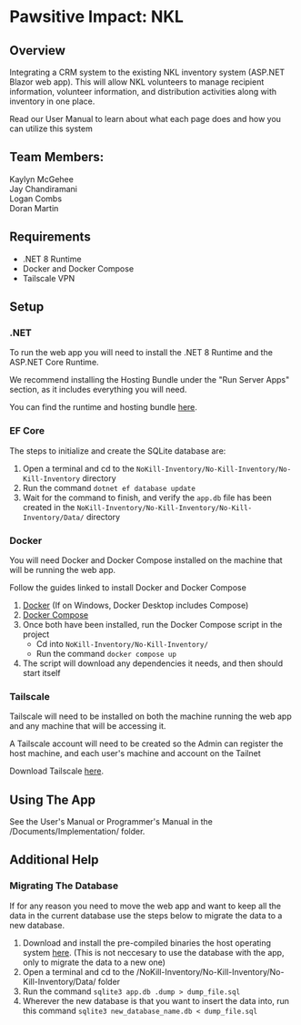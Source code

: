 # Pawsitive Impact: NKL

## Overview

Integrating a CRM system to the existing NKL inventory system (ASP.NET Blazor web app). This will allow NKL volunteers to manage recipient information, volunteer information, and distribution activities along with inventory in one place.

Read our User Manual to learn about what each page does and how you can utilize this system

## Team Members:
Kaylyn McGehee<br>
Jay Chandiramani<br>
Logan Combs<br>
Doran Martin

## Requirements

- .NET 8 Runtime
- Docker and Docker Compose
- Tailscale VPN

## Setup

### .NET

To run the web app you will need to install the .NET 8 Runtime and the ASP.NET Core Runtime.

We recommend installing the Hosting Bundle under the "Run Server Apps" section, as it includes everything you will need.

You can find the runtime and hosting bundle [here](https://dotnet.microsoft.com/en-us/download/dotnet/8.0/runtime?cid=getdotnetcore&os=windows&arch=x64).

### EF Core

The steps to initialize and create the SQLite database are:
1. Open a terminal and cd to the `NoKill-Inventory/No-Kill-Inventory/No-Kill-Inventory` directory
2. Run the command `dotnet ef database update`
3. Wait for the command to finish, and verify the `app.db` file has been created in the `NoKill-Inventory/No-Kill-Inventory/No-Kill-Inventory/Data/` directory

### Docker

You will need Docker and Docker Compose installed on the machine that will be running the web app.

Follow the guides linked to install Docker and Docker Compose
1. [Docker](https://docs.docker.com/engine/install/) (If on Windows, Docker Desktop includes Compose)
2. [Docker Compose](https://docs.docker.com/compose/install/)
3. Once both have been installed, run the Docker Compose script in the project
   - Cd into `NoKill-Inventory/No-Kill-Inventory/`
   - Run the command `docker compose up`
4. The script will download any dependencies it needs, and then should start itself

### Tailscale

Tailscale will need to be installed on both the machine running the web app and any machine that will be accessing it.

A Tailscale account will need to be created so the Admin can register the host machine, and each user's machine and account on the Tailnet

Download Tailscale [here](https://tailscale.com/).

## Using The App

See the User's Manual or Programmer's Manual in the /Documents/Implementation/ folder.

## Additional Help

### Migrating The Database

If for any reason you need to move the web app and want to keep all the data in the current database use the steps below to migrate the data to a new database.

1. Download and install the pre-compiled binaries the host operating system [here](https://www.sqlite.org/download.html). (This is not neccesary to use the database with the app, only to migrate the data to a new one)
2. Open a terminal and cd to the /NoKill-Inventory/No-Kill-Inventory/No-Kill-Inventory/Data/ folder
3. Run the command `sqlite3 app.db .dump > dump_file.sql`
4. Wherever the new database is that you want to insert the data into, run this command `sqlite3 new_database_name.db < dump_file.sql`
